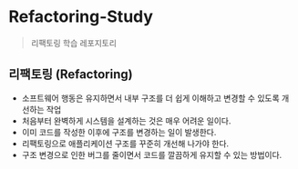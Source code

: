 # Refactoring-Study
> 리팩토링 학습 레포지토리

## 리팩토링 (Refactoring)
* 소프트웨어 행동은 유지하면서 내부 구조를 더 쉽게 이해하고 변경할 수 있도록 개선하는 작업
* 처음부터 완벽하게 시스템을 설계하는 것은 매우 어려운 일이다.
* 이미 코드를 작성한 이후에 구조를 변경하는 일이 발생한다.
* 리팩토링으로 애플리케이션 구조를 꾸준히 개선해 나가야 한다.
* 구조 변경으로 인한 버그를 줄이면서 코드를 깔끔하게 유지할 수 있는 방법이다.
